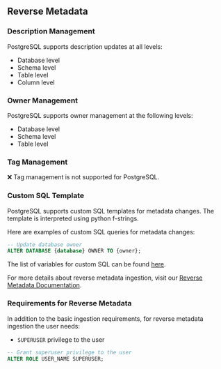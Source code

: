 ## Reverse Metadata

### Description Management

PostgreSQL supports description updates at all levels:
- Database level
- Schema level
- Table level
- Column level

### Owner Management

PostgreSQL supports owner management at the following levels:
- Database level
- Schema level
- Table level

### Tag Management

❌ Tag management is not supported for PostgreSQL.

### Custom SQL Template

PostgreSQL supports custom SQL templates for metadata changes. The template is interpreted using python f-strings.

Here are examples of custom SQL queries for metadata changes:

```sql
-- Update database owner
ALTER DATABASE {database} OWNER TO {owner};
```

The list of variables for custom SQL can be found [here](https://docs.getcollate.io/connectors/ingestion/workflows/reverse-metadata#custom-sql-template).

For more details about reverse metadata ingestion, visit our [Reverse Metadata Documentation](https://docs.getcollate.io/connectors/ingestion/workflows/reverse-metadata).

### Requirements for Reverse Metadata

In addition to the basic ingestion requirements, for reverse metadata ingestion the user needs:
- `SUPERUSER` privilege to the user

```sql
-- Grant superuser privilege to the user
ALTER ROLE USER_NAME SUPERUSER;
```
